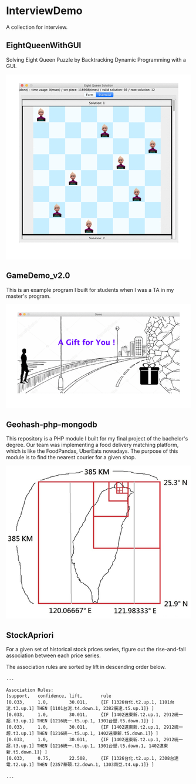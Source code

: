 # InterviewDemo
A collection for interview.

## EightQueenWithGUI

Solving Eight Queen Puzzle by Backtracking Dynamic Programming with a GUI.

![Eight Queen Preview](EightQueenWithGUI/readme-img/EightQueenPreview.gif "Eight Queen Preview")


## GameDemo_v2.0

This is an example program I built for students when I was a TA in my master's program.

![Game Demo Preview](GameDemo_v2.0/readme-img/GameDemo_v2.gif "Game Demo Preview")


## Geohash-php-mongodb

This repository is a PHP module I built for my final project of the bachelor's degree. Our team was implementing a food delivery matching platform, which is like the FoodPandas, UberEats nowadays. The purpose of this module is to find the nearest courier for a given shop.

![Applying Geohash to project](Geohash-php-mongodb/readme-resource/tw-grid.png "Applying Geohash to project")


## StockApriori

For a given set of historical stock prices series, figure out the rise-and-fall association between each price series.

The association rules are sorted by lift in descending order below.
```
...

Association Rules:
[support,	confidence,	lift,		rule
[0.033,		1.0,		30.011,		{IF [1326台化.t2.up.1, 1101台泥.t3.up.1] THEN [1101台泥.t4.down.1, 2382廣達.t5.up.1]} ]
[0.033,		1.0,		30.011,		{IF [1402遠東新.t2.up.1, 2912統一超.t3.up.1] THEN [1216統一.t5.up.1, 1301台塑.t5.down.1]} ]
[0.033,		1.0,		30.011,		{IF [1402遠東新.t2.up.1, 2912統一超.t3.up.1] THEN [1216統一.t5.up.1, 1402遠東新.t5.down.1]} ]
[0.033,		1.0,		30.011,		{IF [1402遠東新.t2.up.1, 2912統一超.t3.up.1] THEN [1216統一.t5.up.1, 1301台塑.t5.down.1, 1402遠東新.t5.down.1]} ]
[0.033,		0.75,		22.508,		{IF [1326台化.t2.up.1, 2308台達電.t2.up.1] THEN [2357華碩.t2.down.1, 1303南亞.t4.up.1]} ]

...
```
